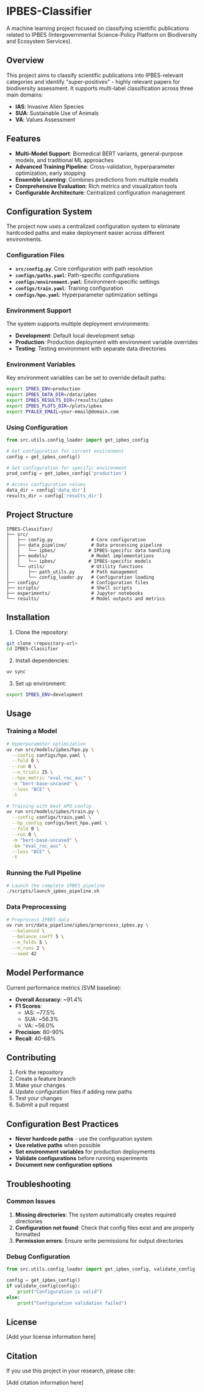 # IPBES-Classifier

A machine learning project focused on classifying scientific publications related to IPBES (Intergovernmental Science-Policy Platform on Biodiversity and Ecosystem Services).

## Overview

This project aims to classify scientific publications into IPBES-relevant categories and identify "super-positives" - highly relevant papers for biodiversity assessment. It supports multi-label classification across three main domains:

- **IAS**: Invasive Alien Species
- **SUA**: Sustainable Use of Animals  
- **VA**: Values Assessment

## Features

- **Multi-Model Support**: Biomedical BERT variants, general-purpose models, and traditional ML approaches
- **Advanced Training Pipeline**: Cross-validation, hyperparameter optimization, early stopping
- **Ensemble Learning**: Combines predictions from multiple models
- **Comprehensive Evaluation**: Rich metrics and visualization tools
- **Configurable Architecture**: Centralized configuration management

## Configuration System

The project now uses a centralized configuration system to eliminate hardcoded paths and make deployment easier across different environments.

### Configuration Files

- **`src/config.py`**: Core configuration with path resolution
- **`configs/paths.yaml`**: Path-specific configurations
- **`configs/environment.yaml`**: Environment-specific settings
- **`configs/train.yaml`**: Training configuration
- **`configs/hpo.yaml`**: Hyperparameter optimization settings

### Environment Support

The system supports multiple deployment environments:

- **Development**: Default local development setup
- **Production**: Production deployment with environment variable overrides
- **Testing**: Testing environment with separate data directories

### Environment Variables

Key environment variables can be set to override default paths:

```bash
export IPBES_ENV=production
export IPBES_DATA_DIR=/data/ipbes
export IPBES_RESULTS_DIR=/results/ipbes
export IPBES_PLOTS_DIR=/plots/ipbes
export PYALEX_EMAIL=your-email@domain.com
```

### Using Configuration

```python
from src.utils.config_loader import get_ipbes_config

# Get configuration for current environment
config = get_ipbes_config()

# Get configuration for specific environment
prod_config = get_ipbes_config('production')

# Access configuration values
data_dir = config['data_dir']
results_dir = config['results_dir']
```

## Project Structure

```
IPBES-Classifier/
├── src/
│   ├── config.py              # Core configuration
│   ├── data_pipeline/         # Data processing pipeline
│   │   └── ipbes/            # IPBES-specific data handling
│   ├── models/                # Model implementations
│   │   └── ipbes/            # IPBES-specific models
│   └── utils/                 # Utility functions
│       ├── path_utils.py      # Path management
│       └── config_loader.py   # Configuration loading
├── configs/                   # Configuration files
├── scripts/                   # Shell scripts
├── experiments/               # Jupyter notebooks
└── results/                   # Model outputs and metrics
```

## Installation

1. Clone the repository:
```bash
git clone <repository-url>
cd IPBES-Classifier
```

2. Install dependencies:
```bash
uv sync
```

3. Set up environment:
```bash
export IPBES_ENV=development
```

## Usage

### Training a Model

```bash
# Hyperparameter optimization
uv run src/models/ipbes/hpo.py \
  --config configs/hpo.yaml \
  --fold 0 \
  --run 0 \
  --n_trials 25 \
  --hpo_metric "eval_roc_auc" \
  -m "bert-base-uncased" \
  --loss "BCE" \
  -t

# Training with best HPO config
uv run src/models/ipbes/train.py \
  --config configs/train.yaml \
  --hp_config configs/best_hpo.yaml \
  --fold 0 \
  --run 0 \
  -m "bert-base-uncased" \
  -bm "eval_roc_auc" \
  --loss "BCE" \
  -t
```

### Running the Full Pipeline

```bash
# Launch the complete IPBES pipeline
./scripts/launch_ipbes_pipeline.sh
```

### Data Preprocessing

```bash
# Preprocess IPBES data
uv run src/data_pipeline/ipbes/preprocess_ipbes.py \
  --balanced \
  --balance_coeff 5 \
  --n_folds 5 \
  --n_runs 2 \
  --seed 42
```

## Model Performance

Current performance metrics (SVM baseline):

- **Overall Accuracy**: ~91.4%
- **F1 Scores**:
  - IAS: ~77.5%
  - SUA: ~56.3%
  - VA: ~56.0%
- **Precision**: 80-90%
- **Recall**: 40-68%

## Contributing

1. Fork the repository
2. Create a feature branch
3. Make your changes
4. Update configuration files if adding new paths
5. Test your changes
6. Submit a pull request

## Configuration Best Practices

- **Never hardcode paths** - use the configuration system
- **Use relative paths** when possible
- **Set environment variables** for production deployments
- **Validate configurations** before running experiments
- **Document new configuration options**

## Troubleshooting

### Common Issues

1. **Missing directories**: The system automatically creates required directories
2. **Configuration not found**: Check that config files exist and are properly formatted
3. **Permission errors**: Ensure write permissions for output directories

### Debug Configuration

```python
from src.utils.config_loader import get_ipbes_config, validate_config

config = get_ipbes_config()
if validate_config(config):
    print("Configuration is valid")
else:
    print("Configuration validation failed")
```

## License

[Add your license information here]

## Citation

If you use this project in your research, please cite:

[Add citation information here]
